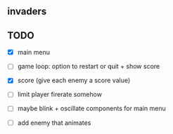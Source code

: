 ## invaders

## TODO

- [x] main menu
- [ ] game loop: option to restart or quit + show score
- [x] score (give each enemy a score value)
- [ ] limit player firerate somehow
- [ ] maybe blink + oscillate components for main menu
- [ ] add enemy that animates

